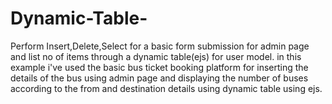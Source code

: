 # Dynamic-Table-
Perform Insert,Delete,Select for a basic form submission for admin page and list no of items through a dynamic table(ejs) for user model. in this example i've used the basic bus ticket booking platform for inserting the details of the bus using admin page and displaying the number of buses according to the from and destination details using dynamic table using ejs.

